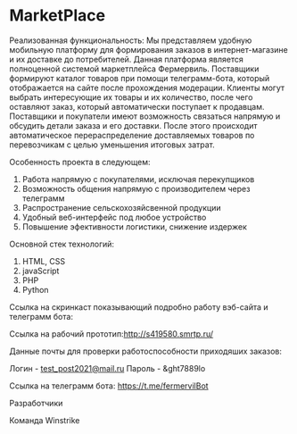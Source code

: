 # MarketPlace

Реализованная функциональность:
Мы представляем удобную мобильную платформу для формирования заказов в интернет-магазине и их доставке до потребителей.
Данная платформа является полноценной системой маркетплейса Фермервиль. Поставщики формируют каталог товаров при помощи телеграмм-бота, который отображается на сайте после прохождения модерации. Клиенты могут выбрать интересующие их товары и их количество, после чего оставляют заказ, который автоматически поступает к продавцам. Поставщики и покупатели имеют возможность связаться напрямую и обсудить детали заказа и его доставки. После этого происходит автоматическое перераспределение доставляемых товаров по перевозчикам с целью уменьшения итоговых затрат.


Особенность проекта в следующем:

1) Работа напрямую с покупателями, исключая перекупщиков
2) Возможность общения напрямую с производителем через телеграмм
3) Распространение сельскохозяйсвенной продукции
4) Удобный веб-интерфейс под любое устройство
5) Повышение эфективности логистики, снижение издержек 

Основной стек технологий:


1) HTML, CSS
2) javaScript
3) PHP
4) Python

Ссылка на скринкаст показывающий подробно работу вэб-сайта и телеграмм бота:

Ссылка на рабочий прототип:http://s419580.smrtp.ru/

Данные почты для проверки работоспособности приходяших  заказов:

 Логин - test_post2021@mail.ru
 Пароль - &ght7889lo 

Ссылка на телеграмм бота: https://t.me/fermervilBot


Разработчики

Команда Winstrike
